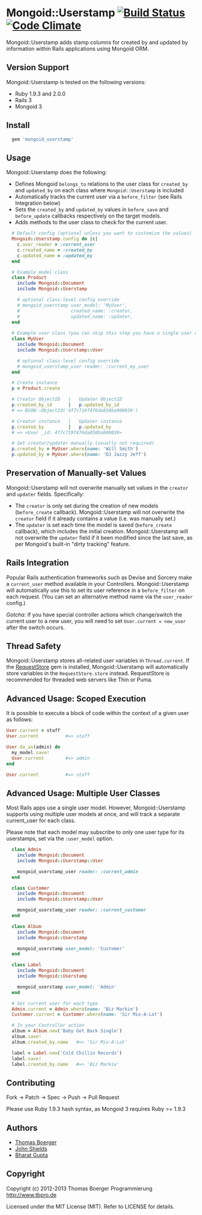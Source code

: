 # Mongoid::Userstamp [![Build Status](https://secure.travis-ci.org/tbpro/mongoid_userstamp.png)](https://travis-ci.org/tbpro/mongoid_userstamp) [![Code Climate](https://codeclimate.com/github/tbpro/mongoid_userstamp.png)](https://codeclimate.com/github/tbpro/mongoid_userstamp)

Mongoid::Userstamp adds stamp columns for created by and updated by
information within Rails applications using Mongoid ORM.

## Version Support

Mongoid::Userstamp is tested on the following versions:

* Ruby 1.9.3 and 2.0.0
* Rails 3
* Mongoid 3

## Install

```ruby
  gem 'mongoid_userstamp'
```

## Usage

Mongoid::Userstamp does the following:
* Defines Mongoid `belongs_to` relations to the user class for `created_by` and `updated_by` on each class where `Mongoid::Userstamp` is included
* Automatically tracks the current user via a `before_filter` (see Rails Integration below)
* Sets the `created_by` and `updated_by` values in `before_save` and `before_update` callbacks respectively on the target models.
* Adds methods to the user class to check for the current user.

```ruby
  # Default config (optional unless you want to customize the values)
  Mongoid::Userstamp.config do |c|
    c.user_reader = :current_user
    c.created_name = :created_by
    c.updated_name = :updated_by
  end

  # Example model class
  class Product
    include Mongoid::Document
    include Mongoid::Userstamp

    # optional class-level config override
    # mongoid_userstamp user_model: 'MyUser',
    #                   created_name: :creator,
    #                   updated_name: :updater,
  end
 
  # Example user class (you can skip this step you have a single user class is named "User")
  class MyUser
    include Mongoid::Document
    include Mongoid::Userstamp::User

    # optional class-level config override
    # mongoid_userstamp_user reader: :current_my_user
  end

  # Create instance
  p = Product.create

  # Creator ObjectID   |   Updater ObjectID
  p.created_by_id      |   p.updated_by_id
  # => BSON::ObjectId('4f7c719f476da850ba000039')

  # Creator instance   |   Updater instance
  p.created_by         |   p.updated_by
  # => <User _id: 4f7c719f476da850ba000039>

  # Set creator/updater manually (usually not required)
  p.created_by = MyUser.where(name: 'Will Smith')
  p.updated_by = MyUser.where(name: 'DJ Jazzy Jeff')
```


## Preservation of Manually-set Values

Mongoid::Userstamp will not overwrite manually set values in the `creator` and `updater` fields. Specifically:

* The `creator` is only set during the creation of new models (`before_create` callback). Mongoid::Userstamp will not
overwrite the `creator` field if it already contains a value (i.e. was manually set.)
* The `updater` is set each time the model is saved (`before_create` callback), which includes the initial
creation. Mongoid::Userstamp will not overwrite the `updater` field if it been modified since the last save, as
per Mongoid's built-in "dirty tracking" feature.


## Rails Integration

Popular Rails authentication frameworks such as Devise and Sorcery make a `current_user` method available in
your Controllers. Mongoid::Userstamp will automatically use this to set its user reference in a `before_filter`
on each request. (You can set an alternative method name via the `user_reader` config.)

*Gotcha:* If you have special controller actions which change/switch the current user to a new user, you will
need to set `User.current = new_user` after the switch occurs.


## Thread Safety

Mongoid::Userstamp stores all-related user variables in `Thread.current`. If the
[RequestStore](https://github.com/steveklabnik/request_store) gem is installed, Mongoid::Userstamp
will automatically store variables in the `RequestStore.store` instead. RequestStore is recommended
for threaded web servers like Thin or Puma.


## Advanced Usage: Scoped Execution

It is possible to execute a block of code within the context of a given user as follows:

```ruby
User.current = staff
User.current          #=> staff

User.do_as(admin) do
  my_model.save!
  User.current        #=> admin
end

User.current          #=> staff
```


## Advanced Usage: Multiple User Classes

Most Rails apps use a single user model. However, Mongoid::Userstamp supports using multiple user models
at once, and will track a separate current_user for each class.

Please note that each model may subscribe to only one user type for its userstamps, set via the
`:user_model` option.

```ruby
  class Admin
    include Mongoid::Document
    include Mongoid::Userstamp::User

    mongoid_userstamp_user reader: :current_admin
  end

  class Customer
    include Mongoid::Document
    include Mongoid::Userstamp::User

    mongoid_userstamp_user reader: :current_customer
  end

  class Album
    include Mongoid::Document
    include Mongoid::Userstamp

    mongoid_userstamp user_model: 'Customer'
  end

  class Label
    include Mongoid::Document
    include Mongoid::Userstamp

    mongoid_userstamp user_model: 'Admin'
  end

  # Set current user for each type
  Admin.current = Admin.where(name: 'Biz Markie')
  Customer.current = Customer.where(name: 'Sir Mix-A-Lot')

  # In your Controller action
  album = Album.new('Baby Got Back Single')
  album.save!
  album.created_by.name   #=> 'Sir Mix-A-Lot'

  label = Label.new('Cold Chillin Records')
  label.save!
  label.created_by.name   #=> 'Biz Markie'
```

## Contributing

Fork -> Patch -> Spec -> Push -> Pull Request

Please use Ruby 1.9.3 hash syntax, as Mongoid 3 requires Ruby >= 1.9.3

## Authors

* [Thomas Boerger](http://www.tbpro.de)
* [John Shields](https://github.com/johnnyshields)
* [Bharat Gupta](https://github.com/Bharat311)

## Copyright

Copyright (c) 2012-2013 Thomas Boerger Programmierung <http://www.tbpro.de>

Licensed under the MIT License (MIT). Refer to LICENSE for details.
